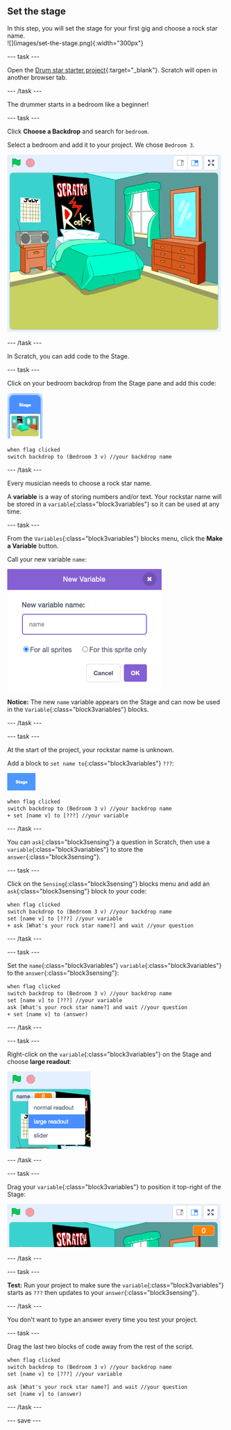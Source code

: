 ## Set the stage

<div style="display: flex; flex-wrap: wrap">
<div style="flex-basis: 200px; flex-grow: 1; margin-right: 15px;">
In this step, you will set the stage for your first gig and choose a rock star name.
</div>
<div>
![](images/set-the-stage.png){:width="300px"}
</div>
</div>

--- task ---

Open the [Drum star starter project](https://scratch.mit.edu/projects/535783147/editor){:target="_blank"}. Scratch will open in another browser tab.

--- /task ---

The drummer starts in a bedroom like a beginner!

--- task ---

Click **Choose a Backdrop** and search for `bedroom`. 

Select a bedroom and add it to your project. We chose `Bedroom 3`.

![The stage showing the 'Bedroom 3' backdrop.](images/bedroom3.png)

--- /task ---

In Scratch, you can add code to the Stage.

--- task ---

Click on your bedroom backdrop from the Stage pane and add this code:

![The backdrop thumbnail in the stage pane.](images/bedroom-icon.png)

```blocks3
when flag clicked
switch backdrop to (Bedroom 3 v) //your backdrop name
```

--- /task ---

Every musician needs to choose a rock star name. 

A **variable** is a way of storing numbers and/or text. Your rockstar name will be stored in a `variable`{:class="block3variables"} so it can be used at any time.

--- task ---

From the `Variables`{:class="block3variables"} blocks menu, click the **Make a Variable** button.

Call your new variable `name`:

![The New Variable pop up window with text input 'name'.](images/new-variable.png)

**Notice:** The new `name` variable appears on the Stage and can now be used in the `Variable`{:class="block3variables"} blocks. 

--- /task ---

--- task ---

At the start of the project, your rockstar name is unknown. 

Add a block to `set name to`{:class="block3variables"} `???`:

![](images/stage-icon.png)

```blocks3
when flag clicked
switch backdrop to (Bedroom 3 v) //your backdrop name
+ set [name v] to [???] //your variable
```

--- /task ---

You can `ask`{:class="block3sensing"} a question in Scratch, then use a `variable`{:class="block3variables"} to store the `answer`{:class="block3sensing"}. 

--- task ---

Click on the `Sensing`{:class="block3sensing"} blocks menu and add an `ask`{:class="block3sensing"} block to your code:

```blocks3
when flag clicked
switch backdrop to (Bedroom 3 v) //your backdrop name
set [name v] to [???] //your variable
+ ask [What's your rock star name?] and wait //your question
```

--- /task ---

--- task ---

Set the `name`{:class="block3variables"} `variable`{:class="block3variables"} to the `answer`{:class="block3sensing"}:

```blocks3
when flag clicked
switch backdrop to (Bedroom 3 v) //your backdrop name
set [name v] to [???] //your variable
ask [What's your rock star name?] and wait //your question
+ set [name v] to (answer)
```

--- /task ---

--- task ---

Right-click on the `variable`{:class="block3variables"} on the Stage and choose **large readout**: 

![](images/large-readout.png)

--- /task ---

--- task ---

Drag your `variable`{:class="block3variables"} to position it top-right of the Stage: 

![](images/repositioned-variable.png)

--- /task ---

--- task ---

**Test:** Run your project to make sure the `variable`{:class="block3variables"} starts as `???` then updates to your `answer`{:class="block3sensing"}.

--- /task ---

You don't want to type an answer every time you test your project.

--- task ---

Drag the last two blocks of code away from the rest of the script. 

```blocks3
when flag clicked
switch backdrop to (Bedroom 3 v) //your backdrop name
set [name v] to [???] //your variable
```

```blocks3
ask [What's your rock star name?] and wait //your question
set [name v] to (answer)
```

--- /task ---

--- save ---
